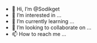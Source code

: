 - 👋 Hi, I’m @Sodikget
- 👀 I’m interested in ...
- 🌱 I’m currently learning ...
- 💞️ I’m looking to collaborate on ...
- 📫 How to reach me ...

<!---
Sodikget/Sodikget is a ✨ special ✨ repository because its `README.md` (this file) appears on your GitHub profile.
You can click the Preview link to take a look at your changes.
--->
